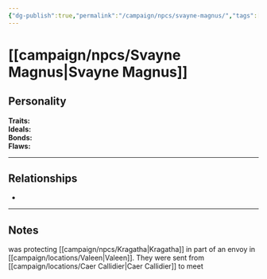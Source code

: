 ```yaml
---
{"dg-publish":true,"permalink":"/campaign/npcs/svayne-magnus/","tags":["character","npc"]}
---
```


# [[campaign/npcs/Svayne Magnus\|Svayne Magnus]]

## Personality
**Traits:**  
**Ideals:**  
**Bonds:**  
**Flaws:**  

---

## Relationships
- 

---

## Notes
was protecting [[campaign/npcs/Kragatha\|Kragatha]] in part of an envoy in [[campaign/locations/Valeen\|Valeen]]. They were sent from [[campaign/locations/Caer Callidier\|Caer Callidier]] to meet 